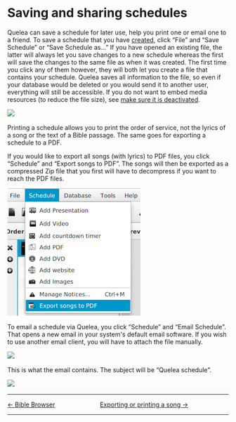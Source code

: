 # Saving and sharing schedules

Quelea can save a schedule for later use, help you print one or email
one to a friend. To save a schedule that you have
[created](Adding_items_to_Order_of_Service "Adding items to Order of Service"), click “File” and
“Save Schedule” or “Save Schedule as...” If you have opened an existing
file, the latter will always let you save changes to a new schedule
whereas the first will save the changes to the same file as when it was
created. The first time you click any of them however, they will both
let you create a file that contains your schedule. Quelea saves all
information to the file, so even if your database would be deleted or
you would send it to another user, everything will still be accessible.
If you do not want to embed media resources (to reduce the file size),
see [make sure it is
deactivated](General_tab#embed-media-in-schedule-file "General tab").

![](Quelea_manual-e-072.png)

Printing a schedule allows you to print the order of service, not the
lyrics of a song or the text of a Bible passage. The same goes for
exporting a schedule to a PDF.

If you would like to export all songs (with lyrics) to PDF files, you
click “Schedule” and “Export songs to PDF”. The songs will then be
exported as a compressed Zip file that you first will have to decompress
if you want to reach the PDF files.

![](Export_to_PDF.png)

To email a schedule via Quelea, you click “Schedule” and “Email
Schedule”. That opens a new email in your system's default email
software. If you wish to use another email client, you will have to
attach the file manually.

![](Quelea_manual-e-073.png)

This is what the email contains. The subject will be “Quelea schedule”.

![](Quelea_manual-e-074.png)

-----



[← Bible Browser](Bible_Browser "Bible Browser") &nbsp;&nbsp;&nbsp;&nbsp;&nbsp;&nbsp;&nbsp;&nbsp;&nbsp;&nbsp;&nbsp;&nbsp;&nbsp;&nbsp;&nbsp;&nbsp;&nbsp;&nbsp;&nbsp;&nbsp;&nbsp;&nbsp;&nbsp;&nbsp;
[Exporting or printing a song
→](Exporting_or_printing_a_song "Exporting or printing a song")

---
